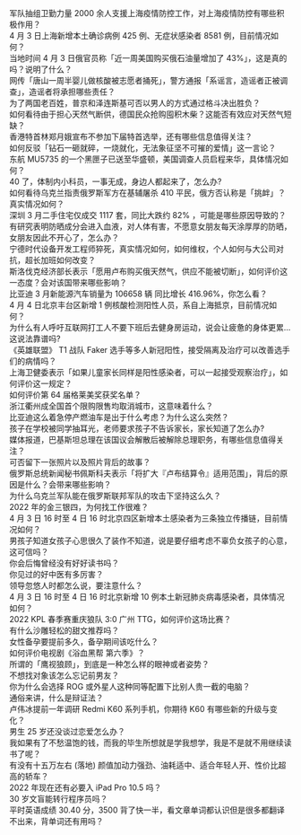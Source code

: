 军队抽组卫勤力量 2000 余人支援上海疫情防控工作，对上海疫情防控有哪些积极作用？  
4 月 3 日上海新增本土确诊病例 425 例、无症状感染者 8581 例，目前情况如何？  
当地时间 4 月 3 日俄官员称「近一周美国购买俄石油量增加了 43%」，这是真的吗？说明了什么？  
网传「唐山一周半婴儿做核酸被志愿者捅死」，警方通报「系谣言，造谣者正被调查」，造谣者将承担哪些责任？  
为了两国老百姓，普京和泽连斯基可否以男人的方式通过格斗决出胜负？  
如何看待由于担心天然气断供，德国民众抢购囤积木柴？这能否有效应对天然气短缺？  
香港特首林郑月娥宣布不参加下届特首选举，还有哪些信息值得关注？  
如何反驳「钻石一砸就碎，一烧就化，无法象征坚不可摧的爱情」这一言论？  
东航 MU5735 的一个黑匣子已送至华盛顿，美国调查人员启程来华，具体情况如何？  
40 了，体制内小科员，一事无成，身边人都起来了，怎么办?  
如何看待乌克兰指责俄罗斯军方在基辅屠杀 410 平民，俄方否认称是「挑衅」？真实情况如何？  
深圳 3 月二手住宅仅成交 1117 套，同比大跌约 82% ，可能是哪些原因导致的？  
有研究表明防晒成分会进入血液，对人体有害，不愿意女朋友每天涂厚厚的防晒，女朋友因此不开心了，怎么办？  
宁德时代设备开发工程师猝死，真实情况如何，如何维权，个人如何与大公司对抗，超长加班如何改变？  
斯洛伐克经济部长表示「愿用卢布购买俄天然气，供应不能被切断」，如何评价这一态度？会对该国带来哪些影响？  
比亚迪 3 月新能源汽车销量为 106658 辆 同比增长 416.96%，你怎么看？  
4 月 4 日北京丰台区新增 1 例核酸检测阳性人员，系自上海抵京，目前情况如何？  
为什么有人呼吁互联网打工人不要下班后去健身房运动，说会让疲惫的身体更累…这说法靠谱吗?  
《英雄联盟》 T1 战队 Faker 选手等多人新冠阳性，接受隔离及治疗可以改善选手们的病情吗？  
上海卫健委表示「如果儿童家长同样是阳性感染者，可以一起接受观察治疗」，如何评价这一规定？  
如何评价第 64 届格莱美奖获奖名单？  
浙江衢州成全国首个限购限售均取消城市，这意味着什么？  
比亚迪这么着急停产燃油车是出于什么考虑？为什么这么突然？  
孩子在学校被同学抽耳光，老师要求孩子不告诉家长，家长知道了怎么办?  
媒体报道，巴基斯坦总理在该国议会解散后被解除总理职务，有哪些信息值得关注？  
可否留下一张照片以及照片背后的故事？  
俄罗斯总统新闻秘书佩斯科夫表示「将扩大『卢布结算令』适用范围」，背后的原因是什么？会带来哪些影响？  
为什么乌克兰军队能在俄罗斯联邦军队的攻击下坚持这么久？  
2022 年的金三银四，为何找工作很难？  
4 月 3 日 16 时至 4 日 16 时北京四区新增本土感染者为三条独立传播链，目前情况如何？  
男孩子知道女孩子心思很久了装作不知道，说是要仔细考虑不辜负女孩子的心意，这可信吗？  
你会后悔曾经没有好好读书吗？  
你见过的好中医有多厉害？  
领导忽悠人时都怎么说，要注意什么？  
4 月 3 日 16 时至 4 日 16 时北京新增 10 例本土新冠肺炎病毒感染者，具体情况如何？  
2022 KPL 春季赛重庆狼队 3:0 广州 TTG，如何评价这场比赛？  
有什么沙雕轻松的甜文推荐吗？  
女性备孕要提前多久，备孕期间该吃什么？  
如何评价电视剧《浴血黑帮 第六季》？  
所谓的「鹰视狼顾」，到底是一种怎么样的眼神或者姿势？  
不想找对象该怎么忘记前男友？  
你为什么会选择 ROG 或外星人这种同等配置下比别人贵一截的电脑？  
通俗来讲，什么是辩证法？  
卢伟冰提前一年调研 Redmi K60 系列手机，你期待 K60 有哪些新的升级与变化？  
男生 25 岁还没谈过恋爱怎么办？  
我如果有了不愁温饱的钱，而我的毕生所想就是学我想学，我是不是就不用继续读书了呢？  
有没有十五万左右 (落地) 颜值加动力强劲、油耗适中、适合年轻人开、性价比超高的轿车？  
2022 年现在还有必要入 iPad Pro 10.5 吗？  
30 岁文盲能转行程序员吗？  
平时英语成绩 30.40 分，3500 背了快一半，看文章单词都认识但是很多都翻译不出来，背单词还有用吗？  

